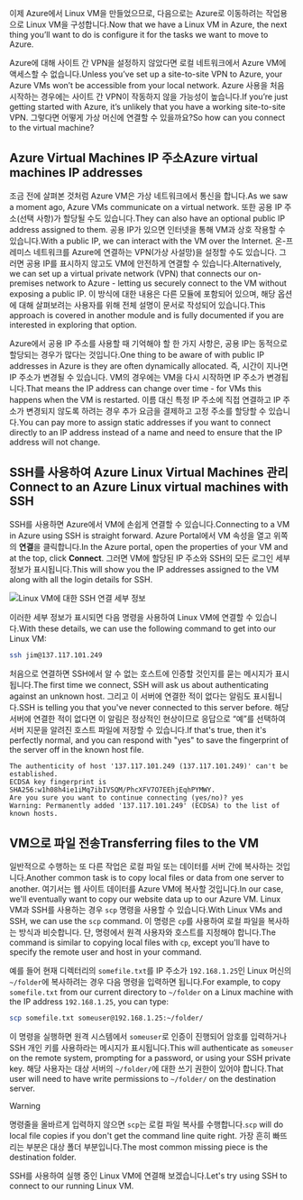 <span data-ttu-id="6ffab-101">이제 Azure에서 Linux VM을 만들었으므로, 다음으로는 Azure로 이동하려는 작업용으로 Linux VM을 구성합니다.</span><span class="sxs-lookup"><span data-stu-id="6ffab-101">Now that we have a Linux VM in Azure, the next thing you’ll want to do is configure it for the tasks we want to move to Azure.</span></span>

<span data-ttu-id="6ffab-102">Azure에 대해 사이트 간 VPN을 설정하지 않았다면 로컬 네트워크에서 Azure VM에 액세스할 수 없습니다.</span><span class="sxs-lookup"><span data-stu-id="6ffab-102">Unless you’ve set up a site-to-site VPN to Azure, your Azure VMs won’t be accessible from your local network.</span></span> <span data-ttu-id="6ffab-103">Azure 사용을 처음 시작하는 경우에는 사이트 간 VPN이 작동하지 않을 가능성이 높습니다.</span><span class="sxs-lookup"><span data-stu-id="6ffab-103">If you’re just getting started with Azure, it’s unlikely that you have a working site-to-site VPN.</span></span> <span data-ttu-id="6ffab-104">그렇다면 어떻게 가상 머신에 연결할 수 있을까요?</span><span class="sxs-lookup"><span data-stu-id="6ffab-104">So how can you connect to the virtual machine?</span></span>

## <a name="azure-virtual-machines-ip-addresses"></a><span data-ttu-id="6ffab-105">Azure Virtual Machines IP 주소</span><span class="sxs-lookup"><span data-stu-id="6ffab-105">Azure virtual machines IP addresses</span></span>

<span data-ttu-id="6ffab-106">조금 전에 살펴본 것처럼 Azure VM은 가상 네트워크에서 통신을 합니다.</span><span class="sxs-lookup"><span data-stu-id="6ffab-106">As we saw a moment ago, Azure VMs communicate on a virtual network.</span></span> <span data-ttu-id="6ffab-107">또한 공용 IP 주소(선택 사항)가 할당될 수도 있습니다.</span><span class="sxs-lookup"><span data-stu-id="6ffab-107">They can also have an optional public IP address assigned to them.</span></span> <span data-ttu-id="6ffab-108">공용 IP가 있으면 인터넷을 통해 VM과 상호 작용할 수 있습니다.</span><span class="sxs-lookup"><span data-stu-id="6ffab-108">With a public IP, we can interact with the VM over the Internet.</span></span> <span data-ttu-id="6ffab-109">온-프레미스 네트워크를 Azure에 연결하는 VPN(가상 사설망)을 설정할 수도 있습니다. 그러면 공용 IP를 표시하지 않고도 VM에 안전하게 연결할 수 있습니다.</span><span class="sxs-lookup"><span data-stu-id="6ffab-109">Alternatively, we can set up a virtual private network (VPN) that connects our on-premises network to Azure - letting us securely connect to the VM without exposing a public IP.</span></span> <span data-ttu-id="6ffab-110">이 방식에 대한 내용은 다른 모듈에 포함되어 있으며, 해당 옵션에 대해 살펴보려는 사용자를 위해 전체 설명이 문서로 작성되어 있습니다.</span><span class="sxs-lookup"><span data-stu-id="6ffab-110">This approach is covered in another module and is fully documented if you are interested in exploring that option.</span></span>

<span data-ttu-id="6ffab-111">Azure에서 공용 IP 주소를 사용할 때 기억해야 할 한 가지 사항은, 공용 IP는 동적으로 할당되는 경우가 많다는 것입니다.</span><span class="sxs-lookup"><span data-stu-id="6ffab-111">One thing to be aware of with public IP addresses in Azure is they are often dynamically allocated.</span></span> <span data-ttu-id="6ffab-112">즉, 시간이 지나면 IP 주소가 변경될 수 있습니다. VM의 경우에는 VM을 다시 시작하면 IP 주소가 변경됩니다.</span><span class="sxs-lookup"><span data-stu-id="6ffab-112">That means the IP address can change over time - for VMs this happens when the VM is restarted.</span></span> <span data-ttu-id="6ffab-113">이름 대신 특정 IP 주소에 직접 연결하고 IP 주소가 변경되지 않도록 하려는 경우 추가 요금을 결제하고 고정 주소를 할당할 수 있습니다.</span><span class="sxs-lookup"><span data-stu-id="6ffab-113">You can pay more to assign static addresses if you want to connect directly to an IP address instead of a name and need to ensure that the IP address will not change.</span></span>

## <a name="connect-to-an-azure-linux-virtual-machines-with-ssh"></a><span data-ttu-id="6ffab-114">SSH를 사용하여 Azure Linux Virtual Machines 관리</span><span class="sxs-lookup"><span data-stu-id="6ffab-114">Connect to an Azure Linux virtual machines with SSH</span></span>

<span data-ttu-id="6ffab-115">SSH를 사용하면 Azure에서 VM에 손쉽게 연결할 수 있습니다.</span><span class="sxs-lookup"><span data-stu-id="6ffab-115">Connecting to a VM in Azure using SSH is straight forward.</span></span> <span data-ttu-id="6ffab-116">Azure Portal에서 VM 속성을 열고 위쪽의 **연결**을 클릭합니다.</span><span class="sxs-lookup"><span data-stu-id="6ffab-116">In the Azure portal, open the properties of your VM and at the top, click **Connect**.</span></span> <span data-ttu-id="6ffab-117">그러면 VM에 할당된 IP 주소와 SSH의 모든 로그인 세부 정보가 표시됩니다.</span><span class="sxs-lookup"><span data-stu-id="6ffab-117">This will show you the IP addresses assigned to the VM along with all the login details for SSH.</span></span> 

![Linux VM에 대한 SSH 연결 세부 정보](../media-drafts/5-connect-ssh.png)

<span data-ttu-id="6ffab-119">이러한 세부 정보가 표시되면 다음 명령을 사용하여 Linux VM에 연결할 수 있습니다.</span><span class="sxs-lookup"><span data-stu-id="6ffab-119">With these details, we can use the following command to get into our Linux VM:</span></span>

```bash
ssh jim@137.117.101.249
```

<span data-ttu-id="6ffab-120">처음으로 연결하면 SSH에서 알 수 없는 호스트에 인증할 것인지를 묻는 메시지가 표시됩니다.</span><span class="sxs-lookup"><span data-stu-id="6ffab-120">The first time we connect, SSH will ask us about authenticating against an unknown host.</span></span> <span data-ttu-id="6ffab-121">그리고 이 서버에 연결한 적이 없다는 알림도 표시됩니다.</span><span class="sxs-lookup"><span data-stu-id="6ffab-121">SSH is telling you that you've never connected to this server before.</span></span> <span data-ttu-id="6ffab-122">해당 서버에 연결한 적이 없다면 이 알림은 정상적인 현상이므로 응답으로 “예”를 선택하여 서버 지문을 알려진 호스트 파일에 저장할 수 있습니다.</span><span class="sxs-lookup"><span data-stu-id="6ffab-122">If that's true, then it's perfectly normal, and you can respond with "yes" to save the fingerprint of the server off in the known host file.</span></span>

```output
The authenticity of host '137.117.101.249 (137.117.101.249)' can't be established.
ECDSA key fingerprint is SHA256:w1h08h4ie1iMq7ibIVSQM/PhcXFV7O7EEhjEqhPYMWY.
Are you sure you want to continue connecting (yes/no)? yes
Warning: Permanently added '137.117.101.249' (ECDSA) to the list of known hosts.
```

## <a name="transferring-files-to-the-vm"></a><span data-ttu-id="6ffab-123">VM으로 파일 전송</span><span class="sxs-lookup"><span data-stu-id="6ffab-123">Transferring files to the VM</span></span>

<span data-ttu-id="6ffab-124">일반적으로 수행하는 또 다른 작업은 로컬 파일 또는 데이터를 서버 간에 복사하는 것입니다.</span><span class="sxs-lookup"><span data-stu-id="6ffab-124">Another common task is to copy local files or data from one server to another.</span></span> <span data-ttu-id="6ffab-125">여기서는 웹 사이트 데이터를 Azure VM에 복사할 것입니다.</span><span class="sxs-lookup"><span data-stu-id="6ffab-125">In our case, we'll eventually want to copy our website data up to our Azure VM.</span></span> <span data-ttu-id="6ffab-126">Linux VM과 SSH를 사용하는 경우 `scp` 명령을 사용할 수 있습니다.</span><span class="sxs-lookup"><span data-stu-id="6ffab-126">With Linux VMs and SSH, we can use the `scp` command.</span></span> <span data-ttu-id="6ffab-127">이 명령은 `cp`를 사용하여 로컬 파일을 복사하는 방식과 비슷합니다. 단, 명령에서 원격 사용자와 호스트를 지정해야 합니다.</span><span class="sxs-lookup"><span data-stu-id="6ffab-127">The command is similar to copying local files with `cp`, except you'll have to specify the remote user and host in your command.</span></span> 

<span data-ttu-id="6ffab-128">예를 들어 현재 디렉터리의 `somefile.txt`를 IP 주소가 `192.168.1.25`인 Linux 머신의 `~/folder`에 복사하려는 경우 다음 명령을 입력하면 됩니다.</span><span class="sxs-lookup"><span data-stu-id="6ffab-128">For example, to copy `somefile.txt` from our current directory to `~/folder` on a Linux machine with the IP address `192.168.1.25`, you can type:</span></span>

```bash
scp somefile.txt someuser@192.168.1.25:~/folder/
```

<span data-ttu-id="6ffab-129">이 명령을 실행하면 원격 시스템에서 `someuser`로 인증이 진행되어 암호를 입력하거나 SSH 개인 키를 사용하라는 메시지가 표시됩니다.</span><span class="sxs-lookup"><span data-stu-id="6ffab-129">This will authenticate as `someuser` on the remote system, prompting for a password, or using your SSH private key.</span></span> <span data-ttu-id="6ffab-130">해당 사용자는 대상 서버의 `~/folder/`에 대한 쓰기 권한이 있어야 합니다.</span><span class="sxs-lookup"><span data-stu-id="6ffab-130">That user will need to have write permissions to `~/folder/` on the destination server.</span></span>

> [!WARNING]
> <span data-ttu-id="6ffab-131">명령줄을 올바르게 입력하지 않으면 `scp`는 로컬 파일 복사를 수행합니다.</span><span class="sxs-lookup"><span data-stu-id="6ffab-131">`scp` will do local file copies if you don't get the command line quite right.</span></span> <span data-ttu-id="6ffab-132">가장 흔히 빠뜨리는 부분은 대상 폴더 부분입니다.</span><span class="sxs-lookup"><span data-stu-id="6ffab-132">The most common missing piece is the destination folder.</span></span>

<span data-ttu-id="6ffab-133">SSH를 사용하여 실행 중인 Linux VM에 연결해 보겠습니다.</span><span class="sxs-lookup"><span data-stu-id="6ffab-133">Let's try using SSH to connect to our running Linux VM.</span></span>